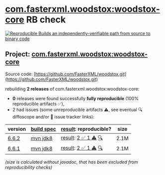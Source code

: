 [com.fasterxml.woodstox:woodstox-core](https://central.sonatype.com/artifact/com.fasterxml.woodstox/woodstox-core/versions) RB check
=======

[![Reproducible Builds](https://reproducible-builds.org/images/logos/rb.svg) an independently-verifiable path from source to binary code](https://reproducible-builds.org/)

## Project: [com.fasterxml.woodstox:woodstox-core](https://central.sonatype.com/artifact/com.fasterxml.woodstox/woodstox-core/versions)

Source code: [https://github.com/FasterXML/woodstox.git](https://github.com/FasterXML/woodstox.git)

rebuilding **2 releases** of com.fasterxml.woodstox:woodstox-core:
- **0** releases were found successfully **fully reproducible** (100% reproducible artifacts :white_check_mark:),
- 2 had issues (some unreproducible artifacts :warning:, see eventual :mag: diffoscope and/or :memo: issue tracker links):

| version | [build spec](/BUILDSPEC.md) | [result](https://reproducible-builds.org/docs/jvm/): reproducible? | size |
| -- | --------- | ------ | -- |
| [6.6.2](https://central.sonatype.com/artifact/com.fasterxml.woodstox/woodstox-core/6.6.2/pom) | [mvn jdk8](woodstox-core-6.6.2.buildspec) | [result](woodstox-core-6.6.2.buildinfo): [2 :white_check_mark:  1 :warning:](woodstox-core-6.6.2.buildcompare) [:mag:](woodstox-core-6.6.2.diffoscope) | 2.1M |
| [6.6.1](https://central.sonatype.com/artifact/com.fasterxml.woodstox/woodstox-core/6.6.1/pom) | [mvn jdk8](woodstox-core-6.6.1.buildspec) | [result](woodstox-core-6.6.1.buildinfo): [2 :white_check_mark:  1 :warning:](woodstox-core-6.6.1.buildcompare) [:mag:](woodstox-core-6.6.1.diffoscope) | 2.1M |

<i>(size is calculated without javadoc, that has been excluded from reproducibility checks)</i>
